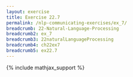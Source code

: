 ```yaml
---
layout: exercise
title: Exercise 22.7
permalink: /nlp-communicating-exercises/ex_7/
breadcrumb: 22-Natural-Language-Processing
breadcrumb2: ex_7
breadcrumb3: 22naturalLanguageProcessing
breadcrumb4: ch22ex7
breadcrumb5: ex22.7
---
```


{% include mathjax_support %}

